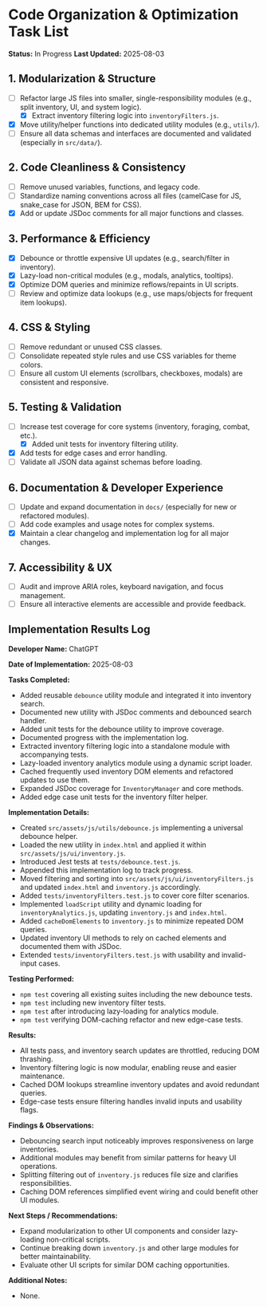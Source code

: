 # Code Organization & Optimization Task List

**Status:** In Progress
**Last Updated:** 2025-08-03

## 1. Modularization & Structure
- [ ] Refactor large JS files into smaller, single-responsibility modules (e.g., split inventory, UI, and system logic).
    - [x] Extract inventory filtering logic into `inventoryFilters.js`.
- [x] Move utility/helper functions into dedicated utility modules (e.g., `utils/`).
- [ ] Ensure all data schemas and interfaces are documented and validated (especially in `src/data/`).

## 2. Code Cleanliness & Consistency
- [ ] Remove unused variables, functions, and legacy code.
- [ ] Standardize naming conventions across all files (camelCase for JS, snake_case for JSON, BEM for CSS).
- [x] Add or update JSDoc comments for all major functions and classes.

## 3. Performance & Efficiency
- [x] Debounce or throttle expensive UI updates (e.g., search/filter in inventory).
- [x] Lazy-load non-critical modules (e.g., modals, analytics, tooltips).
- [x] Optimize DOM queries and minimize reflows/repaints in UI scripts.
- [ ] Review and optimize data lookups (e.g., use maps/objects for frequent item lookups).

## 4. CSS & Styling
- [ ] Remove redundant or unused CSS classes.
- [ ] Consolidate repeated style rules and use CSS variables for theme colors.
- [ ] Ensure all custom UI elements (scrollbars, checkboxes, modals) are consistent and responsive.

## 5. Testing & Validation
- [ ] Increase test coverage for core systems (inventory, foraging, combat, etc.).
    - [x] Added unit tests for inventory filtering utility.
- [x] Add tests for edge cases and error handling.
- [ ] Validate all JSON data against schemas before loading.

## 6. Documentation & Developer Experience
- [ ] Update and expand documentation in `docs/` (especially for new or refactored modules).
- [ ] Add code examples and usage notes for complex systems.
- [x] Maintain a clear changelog and implementation log for all major changes.

## 7. Accessibility & UX
- [ ] Audit and improve ARIA roles, keyboard navigation, and focus management.
- [ ] Ensure all interactive elements are accessible and provide feedback.

## Implementation Results Log

**Developer Name:** ChatGPT

**Date of Implementation:** 2025-08-03

**Tasks Completed:**
- Added reusable `debounce` utility module and integrated it into inventory search.
- Documented new utility with JSDoc comments and debounced search handler.
- Added unit tests for the debounce utility to improve coverage.
- Documented progress with the implementation log.
- Extracted inventory filtering logic into a standalone module with accompanying tests.
- Lazy-loaded inventory analytics module using a dynamic script loader.
- Cached frequently used inventory DOM elements and refactored updates to use them.
- Expanded JSDoc coverage for `InventoryManager` and core methods.
- Added edge case unit tests for the inventory filter helper.

**Implementation Details:**
- Created `src/assets/js/utils/debounce.js` implementing a universal debounce helper.
- Loaded the new utility in `index.html` and applied it within `src/assets/js/ui/inventory.js`.
- Introduced Jest tests at `tests/debounce.test.js`.
- Appended this implementation log to track progress.
- Moved filtering and sorting into `src/assets/js/ui/inventoryFilters.js` and updated `index.html` and `inventory.js` accordingly.
- Added `tests/inventoryFilters.test.js` to cover core filter scenarios.
- Implemented `loadScript` utility and dynamic loading for `inventoryAnalytics.js`, updating `inventory.js` and `index.html`.
- Added `cacheDomElements` to `inventory.js` to minimize repeated DOM queries.
- Updated inventory UI methods to rely on cached elements and documented them with JSDoc.
- Extended `tests/inventoryFilters.test.js` with usability and invalid-input cases.

**Testing Performed:**
- `npm test` covering all existing suites including the new debounce tests.
- `npm test` including new inventory filter tests.
- `npm test` after introducing lazy-loading for analytics module.
- `npm test` verifying DOM-caching refactor and new edge-case tests.

**Results:**
- All tests pass, and inventory search updates are throttled, reducing DOM thrashing.
- Inventory filtering logic is now modular, enabling reuse and easier maintenance.
- Cached DOM lookups streamline inventory updates and avoid redundant queries.
- Edge-case tests ensure filtering handles invalid inputs and usability flags.

**Findings & Observations:**
- Debouncing search input noticeably improves responsiveness on large inventories.
- Additional modules may benefit from similar patterns for heavy UI operations.
- Splitting filtering out of `inventory.js` reduces file size and clarifies responsibilities.
- Caching DOM references simplified event wiring and could benefit other UI modules.

**Next Steps / Recommendations:**
- Expand modularization to other UI components and consider lazy-loading non-critical scripts.
- Continue breaking down `inventory.js` and other large modules for better maintainability.
- Evaluate other UI scripts for similar DOM caching opportunities.

**Additional Notes:**
- None.
